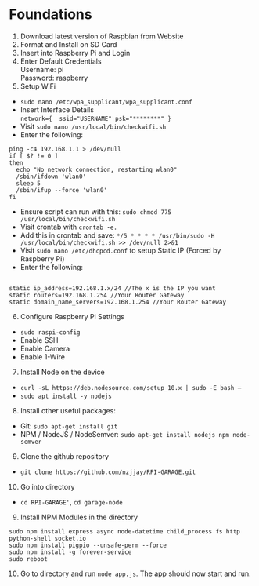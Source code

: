 # Foundations

1. Download latest version of Raspbian from Website
2. Format and Install on SD Card
3. Insert into Raspberry Pi and Login
4. Enter Default Credentials  
    Username: pi  
    Password: raspberry
5.  Setup WiFi
   * `sudo nano /etc/wpa_supplicant/wpa_supplicant.conf `  
   * Insert Interface Details  
`network={ 
 ssid="USERNAME"
 psk="********"
}
`
  * Visit `sudo nano /usr/local/bin/checkwifi.sh`  
  * Enter the following:
    
```
ping -c4 192.168.1.1 > /dev/null
if [ $? != 0 ] 
then
  echo "No network connection, restarting wlan0"
  /sbin/ifdown 'wlan0'
  sleep 5
  /sbin/ifup --force 'wlan0'
fi
```
  * Ensure script can run with this: `sudo chmod 775 /usr/local/bin/checkwifi.sh`
  * Visit crontab with `crontab -e.`
  * Add this in crontab and save: `*/5 * * * * /usr/bin/sudo -H /usr/local/bin/checkwifi.sh >> /dev/null 2>&1`
  * Visit `sudo nano /etc/dhcpcd.conf` to setup Static IP (Forced by Raspberry Pi)
  * Enter the following:
  
  ``` interface wlan0

static ip_address=192.168.1.x/24 //The x is the IP you want
static routers=192.168.1.254 //Your Router Gateway
static domain_name_servers=192.168.1.254 //Your Router Gateway
```

6. Configure Raspberry Pi Settings  
  * `sudo raspi-config`
  * Enable SSH
  * Enable Camera
  * Enable 1-Wire

7. Install Node on the device
  * `curl -sL https://deb.nodesource.com/setup_10.x | sudo -E bash – `
  * `sudo apt install -y nodejs ` 
  
8. Install other useful packages:
  * Git: `sudo apt-get install git`
  * NPM / NodeJS / NodeSemver: `sudo apt-get install nodejs npm node-semver` 
  
9. Clone the github repository
  * `git clone https://github.com/nzjjay/RPI-GARAGE.git`
  
10. Go into directory 
  * `cd RPI-GARAGE'`, `cd garage-node`
  
9. Install NPM Modules in the directory
```
sudo npm install express async node-datetime child_process fs http python-shell socket.io
sudo npm install pigpio --unsafe-perm --force
sudo npm install -g forever-service
sudo reboot
```

10. Go to directory and run `node app.js`. The app should now start and run.
